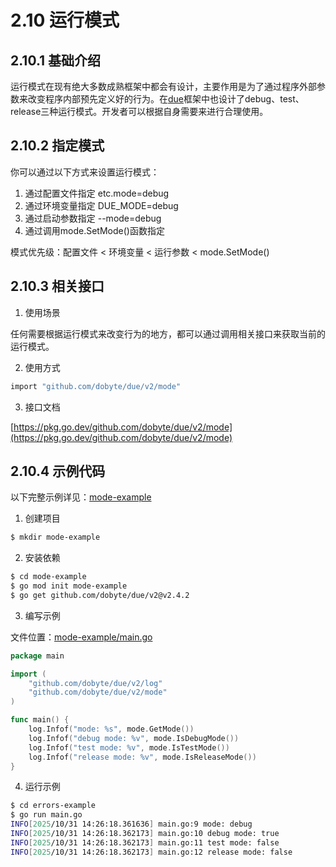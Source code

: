 # 2.10 运行模式

## 2.10.1 基础介绍

运行模式在现有绝大多数成熟框架中都会有设计，主要作用是为了通过程序外部参数来改变程序内部预先定义好的行为。在[due](https://github.com/dobyte/due)框架中也设计了debug、test、release三种运行模式。开发者可以根据自身需要来进行合理使用。

## 2.10.2 指定模式

你可以通过以下方式来设置运行模式：
1. 通过配置文件指定 etc.mode=debug
2. 通过环境变量指定 DUE_MODE=debug
3. 通过启动参数指定 --mode=debug
4. 通过调用mode.SetMode()函数指定

模式优先级：配置文件 < 环境变量 < 运行参数 < mode.SetMode()

## 2.10.3 相关接口

1. 使用场景

任何需要根据运行模式来改变行为的地方，都可以通过调用相关接口来获取当前的运行模式。

2. 使用方式

```bash
import "github.com/dobyte/due/v2/mode"
```

3. 接口文档

[https://pkg.go.dev/github.com/dobyte/due/v2/mode](https://pkg.go.dev/github.com/dobyte/due/v2/mode)

## 2.10.4 示例代码

以下完整示例详见：[mode-example](https://github.com/dobyte/due-docs/tree/master/examples/mode-example)

1. 创建项目

```bash
$ mkdir mode-example
```

2. 安装依赖

```bash
$ cd mode-example
$ go mod init mode-example
$ go get github.com/dobyte/due/v2@v2.4.2
```

3. 编写示例

文件位置：[mode-example/main.go](https://github.com/dobyte/due-docs/blob/master/examples/mode-example/main.go)

```go
package main

import (
	"github.com/dobyte/due/v2/log"
	"github.com/dobyte/due/v2/mode"
)

func main() {
	log.Infof("mode: %s", mode.GetMode())
	log.Infof("debug mode: %v", mode.IsDebugMode())
	log.Infof("test mode: %v", mode.IsTestMode())
	log.Infof("release mode: %v", mode.IsReleaseMode())
}
```

4. 运行示例

```bash
$ cd errors-example
$ go run main.go
INFO[2025/10/31 14:26:18.361636] main.go:9 mode: debug
INFO[2025/10/31 14:26:18.362173] main.go:10 debug mode: true
INFO[2025/10/31 14:26:18.362173] main.go:11 test mode: false
INFO[2025/10/31 14:26:18.362173] main.go:12 release mode: false
```